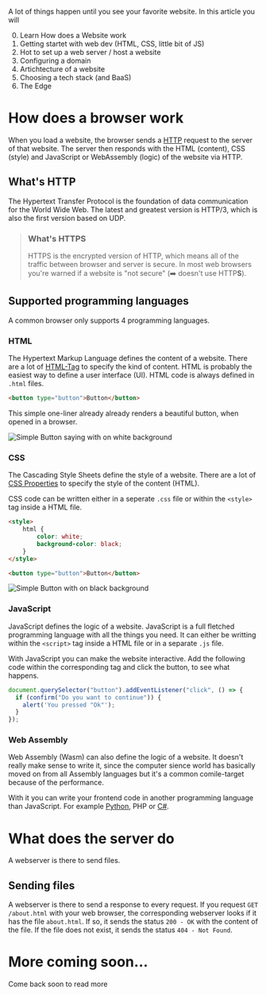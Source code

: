 A lot of things happen until you see your favorite website. In this article you
will

0. Learn How does a Website work
1. Getting startet with web dev (HTML, CSS, little bit of JS)
2. Hot to set up a web server / host a website
3. Configuring a domain
4. Artichtecture of a website
5. Choosing a tech stack (and BaaS)
6. The Edge

# How does a browser work

When you load a website, the browser sends a [HTTP](#whats-http) request to the
server of that website. The server then responds with the HTML (content), CSS
(style) and JavaScript or WebAssembly (logic) of the website via HTTP.

## What's HTTP

The Hypertext Transfer Protocol is the foundation of data communication for the
World Wide Web. The latest and greatest version is HTTP/3, which is also the
first version based on UDP.

> ### What's HTTPS
>
> HTTPS is the encrypted version of HTTP, which means all of the traffic between
> browser and server is secure. In most web browsers you're warned if a website
> is "not secure" (➡️ doesn't use HTTP**S**).

## Supported programming languages

A common browser only supports 4 programming languages.

### HTML

The Hypertext Markup Language defines the content of a website. There are a lot
of [HTML-Tag](https://www.w3schools.com/TAGs/) to specify the kind of content.
HTML is probably the easiest way to define a user interface (UI). HTML code is
always defined in `.html` files.

```html
<button type="button">Button</button>
```

This simple one-liner already already renders a beautiful button, when opened in
a browser.

![Simple Button saying with on white background](/img/blog/html-button.png)

### CSS

The Cascading Style Sheets define the style of a website. There are a lot of
[CSS Properties](https://www.w3schools.com/cssref/) to specify the style of the
content (HTML).

CSS code can be written either in a seperate `.css` file or within the `<style>`
tag inside a HTML file.

```html
<style>
	html {
		color: white;
		background-color: black;
	}
</style>

<button type="button">Button</button>
```

![Simple Button with on black background](/img/blog/html-button-css.png)

### JavaScript

JavaScript defines the logic of a website. JavaScript is a full fletched
programming language with all the things you need. It can either be writting
within the `<script>` tag inside a HTML file or in a separate `.js` file.

With JavaScript you can make the website interactive. Add the following code
within the corresponding tag and click the button, to see what happens.

```js
document.querySelector("button").addEventListener("click", () => {
  if (confirm("Do you want to continue")) {
    alert('You pressed "Ok"');
  }
});
```

### Web Assembly

Web Assembly (Wasm) can also define the logic of a website. It doesn't really
make sense to write it, since the computer sience world has basically moved on
from all Assembly languages but it's a common comile-target because of the
performance.

With it you can write your frontend code in another programming language than
JavaScript. For example [Python](https://pyscript.net), PHP or
[C#](https://learn.microsoft.com/en-us/aspnet/core/blazor/?view=aspnetcore-7.0).

# What does the server do

A webserver is there to send files.

## Sending files

A webserver is there to send a response to every request. If you request
`GET /about.html` with your web browser, the corresponding webserver looks if it
has the file `about.html`. If so, it sends the status `200 - OK` with the
content of the file. If the file does not exist, it sends the status
`404 - Not Found`.

# More coming soon...

Come back soon to read more

<!-- ## Headers, Cookies, Content -->
